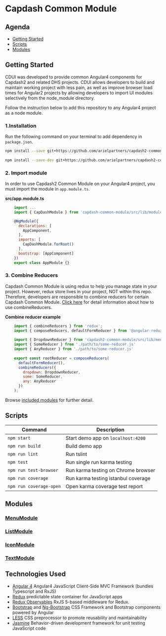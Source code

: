 # Capdash Common Module


## Agenda
* [Getting Started](https://github.com/arielpartners/capdash2-common-module#getting-started)
* [Scripts](https://github.com/arielpartners/capdash2-common-module#scripts)
* [Modules](https://github.com/arielpartners/capdash2-common-module#modules)


## Getting Started

CDUI was developed to provide common Angular4 components for Capdash2 and related DHS projects.
CDUI allows developers to build and maintain working project with less pain, as well as improve browser load times for Angular2 projects by allowing developers to import UI modules selectively from the node_module directory.

Follow the instruction below to add this repository to any Angular4 project as a node module.

### 1.Installation

Run the following command on your terminal to add dependency in 
 `package.json`.

```bash
npm install --save git+https://github.com/arielpartners/capdash2-common-module.git
    
npm install --save-dev git+https://github.com/arielpartners/capdash2-common-module.git
```

### 2. Import module

In order to use Capdash2 Common Module on your Angular4 project, you must import the module in `app.module.ts`.

**src/app.module.ts**

``` javascript
    import ...
    import { CapDashModule } from 'capdash-common-module/src/lib/module';

    @NgModule({
      declarations: [
        AppComponent,
      ],
      imports: [
        CapDashModule.forRoot()
      ],
      bootstrap: [AppComponent]
    })
    export class AppModule {}
```

### 3. Combine Reducers

Capdash Common Module is using redux to help you manage state in your project. However, redux store lives in your project, NOT within this repo. Therefore, developers are responsible to combine reducers for certain Capdash Common Module. [Click here](http://redux.js.org/docs/api/combineReducers.html) for detail information about how to use combineReducers.

**Combine reducer example**

``` javascript
    import { combineReducers } from 'redux';
    import { composeReducers, defaultFormReducer } from '@angular-redux/form';
    
    import { DropdownReducer } from 'capdash2-common-module/src/lib/menu';
    import { SomeReducer } from './path/to/some-reducer.js'
    import { AnyReducer } from './path/to/some-reducer.js'
    
    export const rootReducer = composeReducers(
      defaultFormReducer(),
      combineReducers({
        dropdown: DropdownReducer,
        some: SomeReducer,
        any: AnyReducer
      })
    );
```

Browse [included modules](https://github.com/arielpartners/capdash2-common-module#modules) for further detail.


## Scripts

| Command | Description |
| --- | --- |
| `npm start` | Start demo app on `localhost:4200` |
| `npm run build` | Build demo app |
| `npm run lint` | Run tslint |
| `npm test` | Run single run karma testing |
| `npm run test-browser` | Run karma testing on Chrome browser |
| `npm run coverage` | Run karma testing istanbul coverage |
| `npm run coverage-open` | Open karma coverage test report |


## Modules

### [MenuModule](https://github.com/arielpartners/capdash2-common-module/blob/master/src/lib/menu/menu.md)

### [ListModule](https://github.com/arielpartners/capdash2-common-module/blob/master/src/lib/list/list.md)

### [IconModule](https://github.com/arielpartners/capdash2-common-module/blob/master/src/lib/icon/icon.md)

### [TextModule](https://github.com/arielpartners/capdash2-common-module/blob/master/src/lib/list/list.md)

## Technologies Used 

* [Angular 4](https://angular.io/) Angular4 JavaScript Client-Side MVC Framework (bundles Typescript and RxJS)
* [Redux](http://redux.js.org/) predictable state container for JavaScript apps
* [Redux Observables](https://redux-observable.js.org/) RxJS 5-based middleware for Redux.
* [Bootstrap](http://www.getbootstrap.com) and [Ng-Bootstrap](https://ng-bootstrap.github.io) CSS Framework and Bootstrap components powered by Angular
* [LESS](http://www.lesscss.org) CSS preprocessor to promote reusability and maintainability
* [Jasmine](https://jasmine.github.io/) Behavior-driven development framework for unit testing JavaScript code
